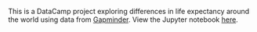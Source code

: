 This is a DataCamp project exploring differences in life expectancy around the world using data from [Gapminder](https://www.gapminder.org). View the Jupyter notebook [here](https://nbviewer.jupyter.org/github/aloosefish/Gapminder_LIfe_Expectancy/blob/master/notebook.ipynb).
